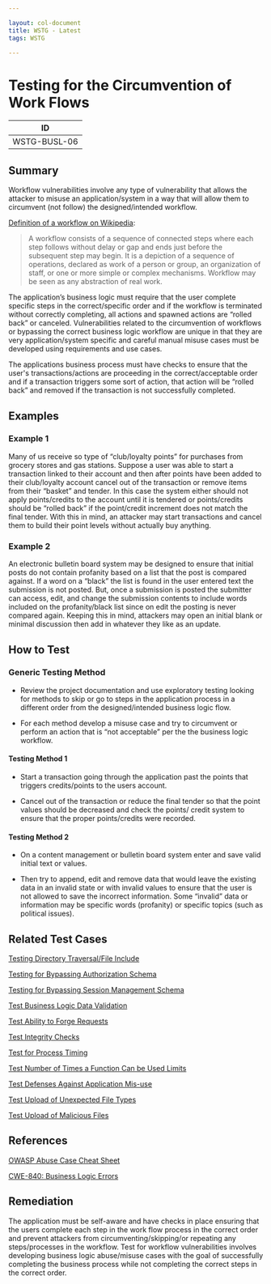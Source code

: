 ```yaml
---

layout: col-document
title: WSTG - Latest
tags: WSTG

---
```

# Testing for the Circumvention of Work Flows

|ID               |
|-----------------|
|WSTG-BUSL-06|

## Summary

Workflow vulnerabilities involve any type of vulnerability that allows the attacker to misuse an application/system in a way that will allow them to circumvent (not follow) the designed/intended workflow.

[Definition of a workflow on Wikipedia](https://en.wikipedia.org/wiki/Workflow):
> A workflow consists of a sequence of connected steps where each step follows without delay or gap and ends just before the subsequent step may begin. It is a depiction of a sequence of operations, declared as work of a person or group, an organization of staff, or one or more simple or complex mechanisms. Workflow may be seen as any abstraction of real work.

The application’s business logic must require that the user complete specific steps in the correct/specific order and if the workflow is terminated without correctly completing, all actions and spawned actions are “rolled back” or canceled. Vulnerabilities related to the circumvention of workflows or bypassing the correct business logic workflow are unique in that they are very application/system specific and careful manual misuse cases must be developed using requirements and use cases.

The applications business process must have checks to ensure that the user's transactions/actions are proceeding in the correct/acceptable order and if a transaction triggers some sort of action, that action will be “rolled back” and removed if the transaction is not successfully completed.

## Examples

### Example 1

Many of us receive so type of “club/loyalty points” for purchases from grocery stores and gas stations. Suppose a user was able to start a transaction linked to their account and then after points have been added to their club/loyalty account cancel out of the transaction or remove items from their “basket” and tender. In this case the system either should not apply points/credits to the account until it is tendered or points/credits should be “rolled back” if the point/credit increment does not match the final tender. With this in mind, an attacker may start transactions and cancel them to build their point levels without actually buy anything.

### Example 2

An electronic bulletin board system may be designed to ensure that initial posts do not contain profanity based on a list that the post is compared against. If a word on a “black” the list is found in the user entered text the submission is not posted. But, once a submission is posted the submitter can access, edit, and change the submission contents to include words included on the profanity/black list since on edit the posting is never compared again. Keeping this in mind, attackers may open an initial blank or minimal discussion then add in whatever they like as an update.

## How to Test

### Generic Testing Method

- Review the project documentation and use exploratory testing looking for methods to skip or go to steps in the application process in a different order from the designed/intended business logic flow.

- For each method develop a misuse case and try to circumvent or perform an action that is “not acceptable” per the the business logic workflow.

#### Testing Method 1

- Start a transaction going through the application past the points that triggers credits/points to the users account.

- Cancel out of the transaction or reduce the final tender so that the point values should be decreased and check the points/ credit system to ensure that the proper points/credits were recorded.

#### Testing Method 2

- On a content management or bulletin board system enter and save valid initial text or values.

- Then try to append, edit and remove data that would leave the existing data in an invalid state or with invalid values to ensure that the user is not allowed to save the incorrect information. Some “invalid” data or information may be specific words (profanity) or specific topics (such as political issues).

## Related Test Cases

[Testing Directory Traversal/File Include](../05-Authorization_Testing/01-Testing_Directory_Traversal_File_Include.md)

[Testing for Bypassing Authorization Schema](../05-Authorization_Testing/02-Testing_for_Bypassing_Authorization_Schema.md)

[Testing for Bypassing Session Management Schema](../06-Session_Management_Testing/01-Testing_for_Session_Management_Schema.md)

[Test Business Logic Data Validation](01-Test_Business_Logic_Data_Validation.md)

[Test Ability to Forge Requests](02-Test_Ability_to_Forge_Requests.md)

[Test Integrity Checks](03-Test_Integrity_Checks.md)

[Test for Process Timing](04-Test_for_Process_Timing.md)

[Test Number of Times a Function Can be Used Limits](05-Test_Number_of_Times_a_Function_Can_Be_Used_Limits.md)

[Test Defenses Against Application Mis-use](07-Test_Defenses_Against_Application_Misuse.md)

[Test Upload of Unexpected File Types](08-Test_Upload_of_Unexpected_File_Types.md)

[Test Upload of Malicious Files](09-Test_Upload_of_Malicious_Files.md)

## References

[OWASP Abuse Case Cheat Sheet](https://cheatsheetseries.owasp.org/cheatsheets/Abuse_Case_Cheat_Sheet.html)

[CWE-840: Business Logic Errors](https://cwe.mitre.org/data/definitions/840.html)

## Remediation

The application must be self-aware and have checks in place ensuring that the users complete each step in the work flow process in the correct order and prevent attackers from circumventing/skipping/or repeating any steps/processes in the workflow. Test for workflow vulnerabilities involves developing business logic abuse/misuse cases with the goal of successfully completing the business process while not completing the correct steps in the correct order.
